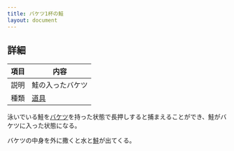 ```yaml
---
title: バケツ1杯の鮭
layout: document
---
```

## 詳細

|項目|内容|
|---|---|
|説明|鮭の入ったバケツ|
|種類|[道具](道具)|

泳いでいる鮭を[バケツ](バケツ)を持った状態で長押しすると捕まえることができ、鮭がバケツに入った状態になる。

バケツの中身を外に撒くと水と[鮭](生の鮭)が出てくる。

